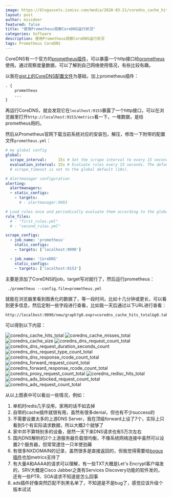 ```yaml
---
image: https://blogassets.ismisv.com/media/2020-03-21/coredns_cache_hits_total.png
layout: post
author: missdeer
featured: false
title: "使用Prometheus观察CoreDNS运行状况"
categories: Software
description: 使用Prometheus观察CoreDNS运行状况
tags: Prometheus CoreDNS
---
```

CoreDNS有一个官方的[prometheus插件](https://coredns.io/plugins/metrics/)，可以暴露一个http接口给[prometheus](https://prometheus.io/download/)使用。通过观察度量数据，可以了解到自己网络使用情况，有些比较有趣。

以我在[gist上的CoreDNS配置文件](https://gist.github.com/missdeer/5c7c82b5b67f8afb41cfd43d51b82c2d)为基础，加上prometheus插件：

```txt
. {
    prometheus
    ...
}
```

再运行CoreDNS，就会发现它在`localhost:9153`暴露了一个http接口，可以在浏览器里打开`http://localhost:9153/metrics`看一下，一堆数据，是给prometheus用的。

然后从Prometheus官网下载当前系统对应的安装包，解压，修改一下附带的配置文件`prometheus.yml`：

```yaml
# my global config
global:
  scrape_interval:     15s # Set the scrape interval to every 15 seconds. Default is every 1 minute.
  evaluation_interval: 15s # Evaluate rules every 15 seconds. The default is every 1 minute.
  # scrape_timeout is set to the global default (10s).

# Alertmanager configuration
alerting:
  alertmanagers:
  - static_configs:
    - targets:
      # - alertmanager:9093

# Load rules once and periodically evaluate them according to the global 'evaluation_interval'.
rule_files:
  # - "first_rules.yml"
  # - "second_rules.yml"

scrape_configs:
  - job_name: 'prometheus'
    static_configs:
    - targets: ['localhost:9090']

  - job_name: 'CoreDNS'
    static_configs:
    - targets: ['localhost:9153']
```

主要是添加了CoreDNS的job，target写对就行了，然后运行prometheus：

```shell
 ./prometheus --config.file=prometheus.yml
```

就能在浏览器里看到图表化的数据了，等一段时间，比如十几分钟或更长，可以看到更多信息，然后定制一些字段进行查看，比如我一天后通过以下URL进行查看：

```txt
http://localhost:9090/new/graph?g0.expr=coredns_cache_hits_total&g0.tab=0&g0.stacked=0&g0.range_input=1d&g1.expr=coredns_cache_misses_total&g1.tab=0&g1.stacked=0&g1.range_input=1d&g2.expr=coredns_cache_size&g2.tab=0&g2.stacked=0&g2.range_input=1d&g3.expr=coredns_dns_request_count_total&g3.tab=0&g3.stacked=0&g3.range_input=1d&g4.expr=coredns_dns_request_duration_seconds_count&g4.tab=0&g4.stacked=0&g4.range_input=1d&g5.expr=coredns_dns_request_type_count_total&g5.tab=0&g5.stacked=0&g5.range_input=1d&g6.expr=coredns_dns_response_rcode_count_total&g6.tab=0&g6.stacked=0&g6.range_input=1d&g7.expr=coredns_forward_request_count_total&g7.tab=0&g7.stacked=0&g7.range_input=1d&g8.expr=coredns_forward_response_rcode_count_total&g8.tab=0&g8.stacked=0&g8.range_input=1d&g9.expr=coredns_proxy_request_count_total&g9.tab=0&g9.stacked=0&g9.range_input=1d&g10.expr=coredns_redisc_hits_total&g10.tab=0&g10.stacked=0&g10.range_input=1d&g11.expr=coredns_ads_blocked_request_count_total&g11.tab=0&g11.stacked=0&g11.range_input=1d&g12.expr=coredns_ads_request_count_total&g12.tab=0&g12.stacked=0&g12.range_input=1d
```

可以得到以下内容：

![coredns_cache_hits_total](https://blogassets.ismisv.com/media/2020-03-21/coredns_cache_hits_total.png)
![coredns_cache_misses_total](https://blogassets.ismisv.com/media/2020-03-21/coredns_cache_misses_total.png)
![coredns_cache_size](https://blogassets.ismisv.com/media/2020-03-21/coredns_cache_size.png)
![coredns_dns_request_count_total](https://blogassets.ismisv.com/media/2020-03-21/coredns_dns_request_count_total.png)
![coredns_dns_request_duration_seconds_count](https://blogassets.ismisv.com/media/2020-03-21/coredns_dns_request_duration_seconds_count.png)
![coredns_dns_request_type_count_total](https://blogassets.ismisv.com/media/2020-03-21/coredns_dns_request_type_count_total.png)
![coredns_dns_response_rcode_count_total](https://blogassets.ismisv.com/media/2020-03-21/coredns_dns_response_rcode_count_total.png)
![coredns_forward_request_count_total](https://blogassets.ismisv.com/media/2020-03-21/coredns_forward_request_count_total.png)
![coredns_forward_response_rcode_count_total](https://blogassets.ismisv.com/media/2020-03-21/coredns_forward_response_rcode_count_total.png)
![coredns_proxy_request_count_total](https://blogassets.ismisv.com/media/2020-03-21/coredns_proxy_request_count_total.png)
![coredns_redisc_hits_total](https://blogassets.ismisv.com/media/2020-03-21/coredns_redisc_hits_total.png)
![coredns_ads_blocked_request_count_total](https://blogassets.ismisv.com/media/2020-03-21/coredns_ads_blocked_request_count_total.png)
![coredns_ads_request_count_total](https://blogassets.ismisv.com/media/2020-03-21/coredns_ads_request_count_total.png)

从以上图表中可以看出一些情况，例如：

1. 单机时redis几乎没用，家用的话不如去掉
2. 自带的cache插件就很有用，虽然有很多denial，但也有不少success的
3. 不需要设置太多的上游DNS Server，我在顶级forward上设了7个，实际上只看到5个有实际请求数据，所以大概2个就够了
4. 家中并不算特别多的设备，居然一天下来DNS请求也有5万次左右
5. 国内DNS解析的2个上游服务器负载很均衡，不像系统网络连接中虽然可以设置2个服务器，但常常逮住一只羊使劲薅
6. 有很多NXDOMAIN的记录，虽然很多是直接返回的，但我觉得需要给[bogus插件](https://github.com/missdeer/bogus)也加metrics支持了
7. 有大量A和AAAA的请求可以理解，有一些TXT大概是Let's Encrypt客户端发的，SRV大概是Cisco Jabber之类有Services Discovery功能的软件发的，还有一些PTR、SOA请求不知道是怎么回事
8. ads插件好像突然匹配不到黑名单了，不知道是不是bug了，感觉应该升级个版本试试